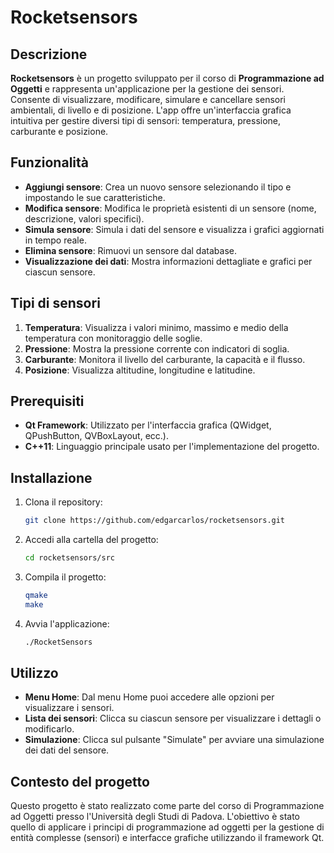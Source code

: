 # Rocketsensors

## Descrizione

**Rocketsensors** è un progetto sviluppato per il corso di **Programmazione ad Oggetti** e rappresenta un'applicazione per la gestione dei sensori. Consente di visualizzare, modificare, simulare e cancellare sensori ambientali, di livello e di posizione. L'app offre un'interfaccia grafica intuitiva per gestire diversi tipi di sensori: temperatura, pressione, carburante e posizione.

## Funzionalità

- **Aggiungi sensore**: Crea un nuovo sensore selezionando il tipo e impostando le sue caratteristiche.
- **Modifica sensore**: Modifica le proprietà esistenti di un sensore (nome, descrizione, valori specifici).
- **Simula sensore**: Simula i dati del sensore e visualizza i grafici aggiornati in tempo reale.
- **Elimina sensore**: Rimuovi un sensore dal database.
- **Visualizzazione dei dati**: Mostra informazioni dettagliate e grafici per ciascun sensore.

## Tipi di sensori

1. **Temperatura**: Visualizza i valori minimo, massimo e medio della temperatura con monitoraggio delle soglie.
2. **Pressione**: Mostra la pressione corrente con indicatori di soglia.
3. **Carburante**: Monitora il livello del carburante, la capacità e il flusso.
4. **Posizione**: Visualizza altitudine, longitudine e latitudine.

## Prerequisiti

- **Qt Framework**: Utilizzato per l'interfaccia grafica (QWidget, QPushButton, QVBoxLayout, ecc.).
- **C++11**: Linguaggio principale usato per l'implementazione del progetto.

## Installazione

1. Clona il repository:
   ```bash
   git clone https://github.com/edgarcarlos/rocketsensors.git
2. Accedi alla cartella del progetto:
   ```bash
   cd rocketsensors/src
3. Compila il progetto:
   ```bash
   qmake
   make
4. Avvia l'applicazione:
   ```bash
   ./RocketSensors

## Utilizzo
- **Menu Home**: Dal menu Home puoi accedere alle opzioni per visualizzare i sensori.
- **Lista dei sensori**: Clicca su ciascun sensore per visualizzare i dettagli o modificarlo.
- **Simulazione**: Clicca sul pulsante "Simulate" per avviare una simulazione dei dati del sensore.

## Contesto del progetto
Questo progetto è stato realizzato come parte del corso di Programmazione ad Oggetti presso l'Università degli Studi di Padova. L'obiettivo è stato quello di applicare i principi di programmazione ad oggetti per la gestione di entità complesse (sensori) e interfacce grafiche utilizzando il framework Qt.


